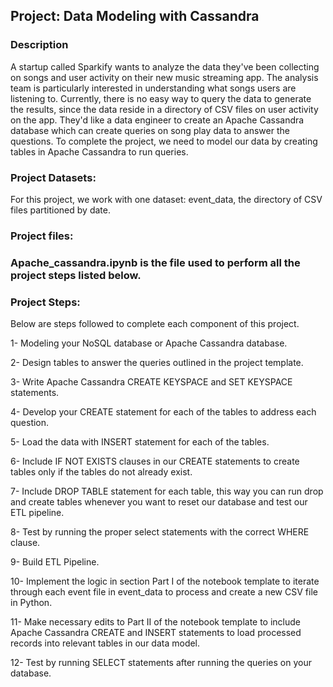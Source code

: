## Project: Data Modeling with Cassandra

###  Description

A startup called Sparkify wants to analyze the data they've been collecting on songs and user activity on their new music streaming app.
The analysis team is particularly interested in understanding what songs users are listening to. 
Currently, there is no easy way to query the data to generate the results, since the data reside in a directory of CSV files on user activity on the app.
They'd like a data engineer to create an Apache Cassandra database which can create queries on song play data to answer the questions.
To complete the project, we need to model our data by creating tables in Apache Cassandra to run queries.

### Project Datasets:

For this project, we work with one dataset: event_data, the directory of CSV files partitioned by date.

### Project files:

### Apache_cassandra.ipynb is the file used to perform all the project steps listed below.

### Project Steps:

Below are steps followed to complete each component of this project.

1- Modeling your NoSQL database or Apache Cassandra database.

2- Design tables to answer the queries outlined in the project template.

3- Write Apache Cassandra CREATE KEYSPACE and SET KEYSPACE statements.

4- Develop your CREATE statement for each of the tables to address each question.

5- Load the data with INSERT statement for each of the tables.

6- Include IF NOT EXISTS clauses in our CREATE statements to create tables only if the tables do not already exist.

7- Include DROP TABLE statement for each table, this way you can run drop and create tables whenever you want to reset our database and test our ETL pipeline.

8- Test by running the proper select statements with the correct WHERE clause.

9- Build ETL Pipeline.

10- Implement the logic in section Part I of the notebook template to iterate through each event file in event_data to process and create a new CSV file in Python.

11- Make necessary edits to Part II of the notebook template to include Apache Cassandra CREATE and INSERT statements to load processed records into relevant tables in our data model.

12- Test by running SELECT statements after running the queries on your database.
